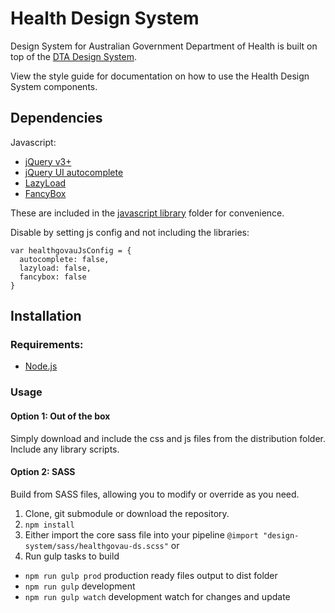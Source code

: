 # Health Design System
Design System for Australian Government Department of Health is built on top of the [DTA Design System](https://designsystem.gov.au/).

View the style guide for documentation on how to use the Health Design System components.

## Dependencies
Javascript:
* [jQuery v3+](https://jquery.com/)
* [jQuery UI autocomplete](https://jqueryui.com/download/#!version=1.12.1&components=110000010001000000100000100000000000000000000000)
* [LazyLoad](https://github.com/verlok/lazyload)
* [FancyBox](http://fancyapps.com/fancybox/3/)

These are included in the [javascript library](js/libraries) folder for convenience.

Disable by setting js config and not including the libraries:

```apple js
var healthgovauJsConfig = {
  autocomplete: false,
  lazyload: false,
  fancybox: false
}
```

## Installation

### Requirements: 
 * [Node.js](https://nodejs.org/)

### Usage

#### Option 1: Out of the box
Simply download and include the css and js files from the distribution folder.
Include any library scripts.

#### Option 2: SASS
Build from SASS files, allowing you to modify or override as you need.

1. Clone, git submodule or download the repository.
1. `npm install`
1. Either import the core sass file into your pipeline `@import "design-system/sass/healthgovau-ds.scss"` or
1. Run gulp tasks to build 
  * `npm run gulp prod` production ready files output to dist folder
  * `npm run gulp` development
  * `npm run gulp watch` development watch for changes and update